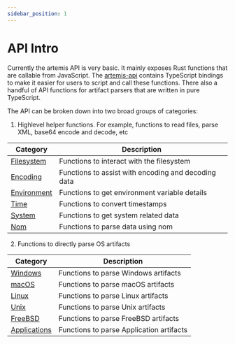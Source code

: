 ```yaml
---
sidebar_position: 1
---
```


# API Intro

Currently the artemis API is very basic. It mainly exposes Rust functions that
are callable from JavaScript. The
[artemis-api](https://github.com/puffyCid/artemis-api) contains TypeScript
bindings to make it easier for users to script and call these functions. There
also a handful of API functions for artifact parsers that are written in pure
TypeScript.

The API can be broken down into two broad groups of categories:

1. Highlevel helper functions. For example, functions to read files, parse XML,
   base64 encode and decode, etc

| Category                            | Description                                         |
| ----------------------------------- | --------------------------------------------------- |
| [Filesystem](./Helper/filesystem)   | Functions to interact with the filesystem           |
| [Encoding](./Helper/encoding)       | Functions to assist with encoding and decoding data |
| [Environment](./Helper/environment) | Functions to get environment variable details       |
| [Time](./Helper/time)               | Functions to convert timestamps                     |
| [System](./Helper/system)           | Functions to get system related data                |
| [Nom](./Helper/nom)                 | Functions to parse data using nom                   |

2. Functions to directly parse OS artifacts

| Category                                    | Description                              |
| ------------------------------------------- | ---------------------------------------- |
| [Windows](./Artifacts/windows.md)           | Functions to parse Windows artifacts     |
| [macOS](./Artifacts/macos.md)               | Functions to parse macOS artifacts       |
| [Linux](./Artifacts/linux.md)               | Functions to parse Linux artifacts       |
| [Unix](./Artifacts/unix.md)                 | Functions to parse Unix artifacts        |
| [FreeBSD](./Artifacts/freebsd.md)           | Functions to parse FreeBSD artifacts     |
| [Applications](./Artifacts/applications.md) | Functions to parse Application artifacts |
